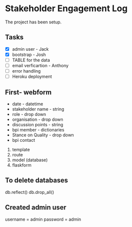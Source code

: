 # Stakeholder Engagement Log

The project has been setup.

## Tasks
- [x] admin user - Jack
- [x] bootstrap - Josh
- [ ] TABLE for the data
- [ ] email verficartion - Anthony
- [ ] error handling
- [ ] Heroku deployment

## First- webform
* date - datetime
* stakeholder name - string
* role - drop down
* organisation - drop down
* discussion points - string
* bpi member - dictionaries
* Stance on Quality - drop down
* bpi contact

1. template
2. route
3. model (database)
4. flaskform


## To delete databases
db.reflect()
db.drop_all()


## Created admin user
username = admin
password = admin
